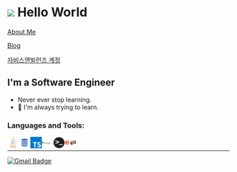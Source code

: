 # <img src="https://github.com/TheDudeThatCode/TheDudeThatCode/blob/master/Assets/Earth.gif" width="25px"> Hello World

<a href="https://daily.parkjeongjin.dev/about-me" target="_blank">About Me</a>

<a href="http://blog.jj-pa.net" target="_blank">Blog</a>

<a href="https://github.com/jeongjin-park" target="_blank">자비스앤빌런즈 계정</a>

## I'm a Software Engineer

- Never ever stop learning.
- 🌱 I'm always trying to learn.

### Languages and Tools:

[<img align="left" alt="Java" width="26px" src="https://raw.githubusercontent.com/github/explore/80688e429a7d4ef2fca1e82350fe8e3517d3494d/topics/java/java.png" />][github]
[<img align="left" alt="SQL" width="26px" src="https://raw.githubusercontent.com/github/explore/80688e429a7d4ef2fca1e82350fe8e3517d3494d/topics/sql/sql.png" />][github]
[<img align="left" alt="TypeScript" width="26px" src="https://raw.githubusercontent.com/github/explore/80688e429a7d4ef2fca1e82350fe8e3517d3494d/topics/typescript/typescript.png" />][github]
[<img align="left" alt="MongoDB" width="26px" src="https://raw.githubusercontent.com/github/explore/80688e429a7d4ef2fca1e82350fe8e3517d3494d/topics/mongodb/mongodb.png" />][github]
[<img align="left" alt="Terminal" width="26px" src="https://raw.githubusercontent.com/github/explore/80688e429a7d4ef2fca1e82350fe8e3517d3494d/topics/terminal/terminal.png" />][github]
[<img align="left" alt="Git" width="26px" src="https://raw.githubusercontent.com/github/explore/80688e429a7d4ef2fca1e82350fe8e3517d3494d/topics/git/git.png" />][github]

<br />

---

[github]: https://github.com/jj-pa

[![Gmail Badge](https://img.shields.io/badge/Gmail-d14836?style=flat-square&logo=Gmail&logoColor=white&link=mailto:krap9482@gmail.com)](mailto:krap9482@gmail.com)
